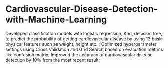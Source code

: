 # Cardiovascular-Disease-Detection-with-Machine-Learning

Developed classification models with logistic regression, Knn, decision tree, to predict the probability of getting cardiovascular disease by using
13 basic physical features such as weight, height etc. ;
Optimized hyperparameter settings using Cross Validation and Grid Search based on evaluation metrics like confusion matrix;
Improved the accuracy of cardiovascular disease detection by 10% from the most recent result;
